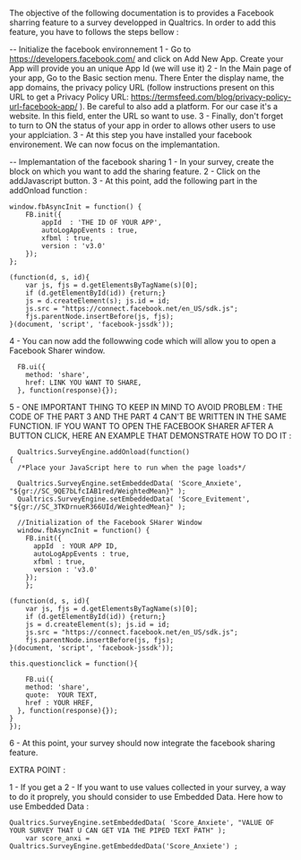 The objective of the following documentation is to provides a Facebook sharring feature to a survey developped in Qualtrics. 
In order to add this feature, you have to follows the steps bellow : 
  
  -- Initialize the facebook environnement
  1 - Go to https://developers.facebook.com/ and click on Add New App. Create your App will provide you an unique App Id (we will use it) 
  2 - In the Main page of your app, Go to the Basic section menu. There Enter the display name, the app domains, the privacy policy URL (follow instructions present on this URL to get a Privacy Policy URL: https://termsfeed.com/blog/privacy-policy-url-facebook-app/ ). Be careful to also add a platform. For our case it's a website. In this field, enter the URL so want to use.
  3 - Finally, don't forget to turn to ON the status of your app in order to allows other users to use your applciation. 
  3 - At this step you have installed your facebook environement. We can now focus on the implemantation. 
  
  -- Implemantation of the facebook sharing 
  1 - In your survey, create the block on which you want to add the sharing feature. 
  2 - Click on the addJavascript button. 
  3 - At this point, add the following part in the addOnload function : 

 	window.fbAsyncInit = function() {    	
		FB.init({
			appId  : 'THE ID OF YOUR APP',
			autoLogAppEvents : true,
			xfbml : true,
			version : 'v3.0'
		}); 
    };

  	(function(d, s, id){
    	var js, fjs = d.getElementsByTagName(s)[0];
     	if (d.getElementById(id)) {return;}
     	js = d.createElement(s); js.id = id;
     	js.src = "https://connect.facebook.net/en_US/sdk.js";
     	fjs.parentNode.insertBefore(js, fjs);
   	}(document, 'script', 'facebook-jssdk'));
    
   4 - You can now add the followwing code which will allow you to open a Facebook Sharer window.
      
      FB.ui({
        method: 'share',
        href: LINK YOU WANT TO SHARE,
      }, function(response){});
      
  5 -  ONE IMPORTANT THING TO KEEP IN MIND TO AVOID PROBLEM : THE CODE OF THE PART 3 AND THE PART 4 CAN'T BE WRITTEN IN THE SAME FUNCTION. IF YOU WANT TO OPEN THE FACEBOOK SHARER AFTER A BUTTON CLICK, HERE AN EXAMPLE THAT DEMONSTRATE HOW TO DO IT : 
      
      Qualtrics.SurveyEngine.addOnload(function()
    {
      /*Place your JavaScript here to run when the page loads*/
      
      Qualtrics.SurveyEngine.setEmbeddedData( 'Score_Anxiete', "${gr://SC_9QE7bLfcIAB1red/WeightedMean}" );
      Qualtrics.SurveyEngine.setEmbeddedData( 'Score_Evitement', "${gr://SC_3TKDrnueR366UId/WeightedMean}" );
      
      //Initialization of the Facebook SHarer Window 
      window.fbAsyncInit = function() {    	
        FB.init({
          appId  : YOUR APP ID, 
          autoLogAppEvents : true,
          xfbml : true,
          version : 'v3.0'
        });
        };

  	(function(d, s, id){
    	var js, fjs = d.getElementsByTagName(s)[0];
     	if (d.getElementById(id)) {return;}
     	js = d.createElement(s); js.id = id;
     	js.src = "https://connect.facebook.net/en_US/sdk.js";
     	fjs.parentNode.insertBefore(js, fjs);
   	}(document, 'script', 'facebook-jssdk'));
	
    this.questionclick = function(){

        FB.ui({
        method: 'share',
        quote:  YOUR TEXT,
        href : YOUR HREF,
      }, function(response){});
    }
    });
    
   6 - At this point, your survey should now integrate the facebook sharing feature.  

   EXTRA POINT : 
   
   1 - If you get a 
   2 - If you want to use values collected in your survey, a way to do it proprely, you should consider to use Embedded Data. Here how to use Embedded Data : 

    Qualtrics.SurveyEngine.setEmbeddedData( 'Score_Anxiete', "VALUE OF YOUR SURVEY THAT U CAN GET VIA THE PIPED TEXT PATH" );
		var score_anxi = Qualtrics.SurveyEngine.getEmbeddedData('Score_Anxiete') ;
  

